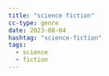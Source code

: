 ```yaml
---
title: "science fiction"
cc-type: genre
date: 2023-08-04
hashtag: "science-fiction"
tags:
  - science
  - fiction
---
```

